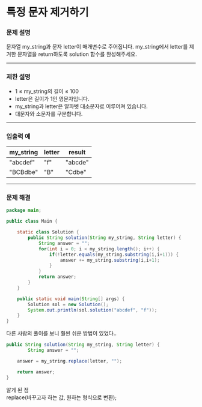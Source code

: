 특정 문자 제거하기
===
### 문제 설명
문자열 my_string과 문자 letter이 매개변수로 주어집니다. my_string에서 letter를 제거한 문자열을 return하도록 solution 함수를 완성해주세요.
- - -

### 제한 설명

* 1 ≤ my_string의 길이 ≤ 100
* letter은 길이가 1인 영문자입니다.
* my_string과 letter은 알파벳 대소문자로 이루어져 있습니다.
* 대문자와 소문자를 구분합니다.
- - -

### 입출력 예

|my_string|letter|result|
|----|----|---|
|"abcdef"|"f"|"abcde"|
|"BCBdbe"|"B"|"Cdbe"|
- - - 

### 문제 해결
```java
package main;

public class Main {

	static class Solution {
		public String solution(String my_string, String letter) {
			String answer = "";
			for(int i = 0; i < my_string.length(); i++) {
				if(!letter.equals(my_string.substring(i,i+1))) {
					answer += my_string.substring(i,i+1);
				}
			}
	        return answer;
	    }
	}

    public static void main(String[] args) {
    	Solution sol = new Solution();
    	System.out.println(sol.solution("abcdef", "f"));
    }
}
```
다른 사람의 풀이를 보니 훨씬 쉬운 방법이 있었다..  
```java
public String solution(String my_string, String letter) {
		String answer = "";

	answer = my_string.replace(letter, "");

	return answer;
}
```
알게 된 점  
replace(바꾸고자 하는 값, 원하는 형식으로 변환);
